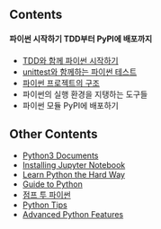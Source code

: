 ## Contents

#### 파이썬 시작하기 TDD부터 PyPI에 배포까지
- [TDD와 함께 파이썬 시작하기](https://github.com/stunstunstun/awesome-wiki/blob/master/Python/python-get-started.md)
- [unittest와 함께하는 파이썬 테스트](https://github.com/stunstunstun/awesome-wiki/blob/master/Python/python-with-test.md)
- [파이썬 프로젝트의 구조](https://github.com/stunstunstun/awesome-wiki/blob/master/Python/python-project-structures.md)
- 파이썬의 실행 환경을 지탱하는 도구들
- 파이썬 모듈 PyPI에 배포하기


## Other Contents

- [Python3 Documents](https://docs.python.org/3/)
- [Installing Jupyter Notebook](https://jupyter.readthedocs.io/en/latest/install.html)
- [Learn Python the Hard Way](https://learnpythonthehardway.org/python3/)
- [Guide to Python](http://docs.python-guide.org/en/latest/)
- [점프 투 파이썬](https://wikidocs.net/book/1)
- [Python Tips](http://book.pythontips.com/en/latest/index.html)
- [Advanced Python Features](https://tech.io/playgrounds/500/advanced-python-features/content/advanced-python-features)
